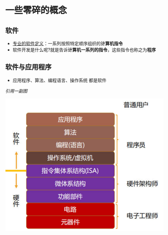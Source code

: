 # 一些零碎的概念

## 软件

- [专业的软件定义](https://baike.baidu.com/item/%E8%BD%AF%E4%BB%B6/12053)：一系列按照特定顺序组织的**计算机指令**
- 软件开发是什么呢?就是告诉**计算机一系列的指令**，这些指令也称之为**程序**

## 软件与应用程序

- 应用程序、算法、编程语言、操作系统 都是软件

_引用一副图_

![区别](/img/computer/concept/soft.jpg)
